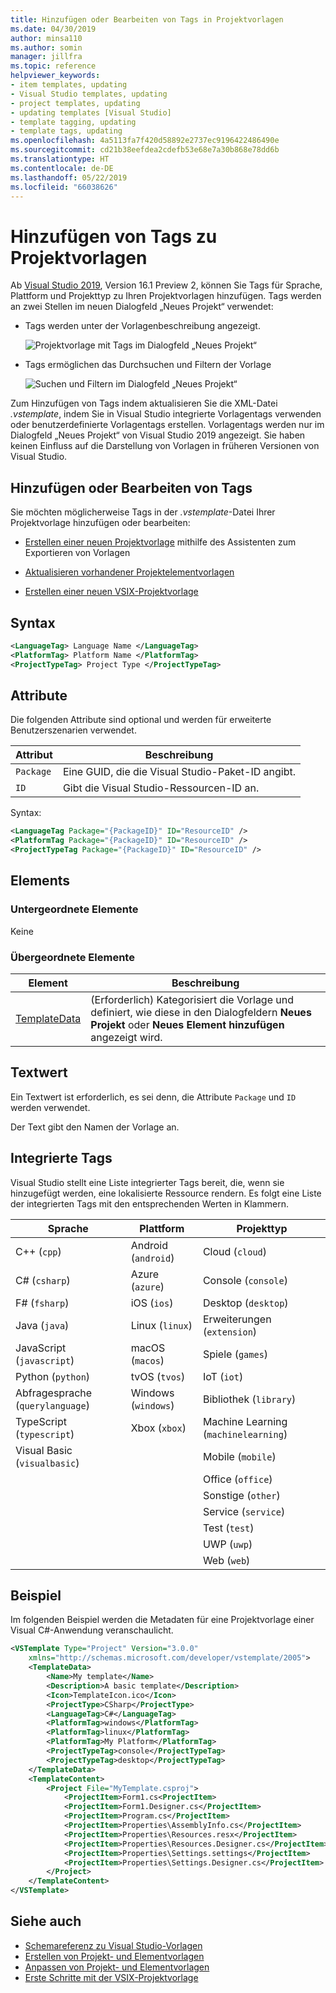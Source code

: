```yaml
---
title: Hinzufügen oder Bearbeiten von Tags in Projektvorlagen
ms.date: 04/30/2019
author: minsa110
ms.author: somin
manager: jillfra
ms.topic: reference
helpviewer_keywords:
- item templates, updating
- Visual Studio templates, updating
- project templates, updating
- updating templates [Visual Studio]
- template tagging, updating
- template tags, updating
ms.openlocfilehash: 4a5113fa7f420d58892e2737ec9196422486490e
ms.sourcegitcommit: cd21b38eefdea2cdefb53e68e7a30b868e78dd6b
ms.translationtype: HT
ms.contentlocale: de-DE
ms.lasthandoff: 05/22/2019
ms.locfileid: "66038626"
---
```

# <a name="add-tags-to-project-templates"></a>Hinzufügen von Tags zu Projektvorlagen

Ab [Visual Studio 2019](https://visualstudio.microsoft.com/downloads/), Version 16.1 Preview 2, können Sie Tags für Sprache, Plattform und Projekttyp zu Ihren Projektvorlagen hinzufügen. Tags werden an zwei Stellen im neuen Dialogfeld „Neues Projekt“ verwendet:

- Tags werden unter der Vorlagenbeschreibung angezeigt.

   ![Projektvorlage mit Tags im Dialogfeld „Neues Projekt“](media/npd-item-with-template-tags.png)

- Tags ermöglichen das Durchsuchen und Filtern der Vorlage

   ![Suchen und Filtern im Dialogfeld „Neues Projekt“](media/npd-search-and-filter.png)

Zum Hinzufügen von Tags indem aktualisieren Sie die XML-Datei *.vstemplate*, indem Sie in Visual Studio integrierte Vorlagentags verwenden oder benutzerdefinierte Vorlagentags erstellen. Vorlagentags werden nur im Dialogfeld „Neues Projekt“ von Visual Studio 2019 angezeigt. Sie haben keinen Einfluss auf die Darstellung von Vorlagen in früheren Versionen von Visual Studio.

## <a name="add-or-edit-tags"></a>Hinzufügen oder Bearbeiten von Tags

Sie möchten möglicherweise Tags in der *.vstemplate*-Datei Ihrer Projektvorlage hinzufügen oder bearbeiten:

* [Erstellen einer neuen Projektvorlage](/visualstudio/ide/how-to-create-project-templates) mithilfe des Assistenten zum Exportieren von Vorlagen

* [Aktualisieren vorhandener Projektelementvorlagen](/visualstudio/ide/how-to-update-existing-templates)

* [Erstellen einer neuen VSIX-Projektvorlage](/visualstudio/extensibility/getting-started-with-the-vsix-project-template)

## <a name="syntax"></a>Syntax

```xml
<LanguageTag> Language Name </LanguageTag>
<PlatformTag> Platform Name </PlatformTag>
<ProjectTypeTag> Project Type </ProjectTypeTag>
```

## <a name="attributes"></a>Attribute

Die folgenden Attribute sind optional und werden für erweiterte Benutzerszenarien verwendet.

|Attribut|Beschreibung|
|---------------|-----------------|
|`Package`|Eine GUID, die die Visual Studio-Paket-ID angibt.|
|`ID`|Gibt die Visual Studio-Ressourcen-ID an.|

Syntax:

```xml
<LanguageTag Package="{PackageID}" ID="ResourceID" />
<PlatformTag Package="{PackageID}" ID="ResourceID" />
<ProjectTypeTag Package="{PackageID}" ID="ResourceID" />
```

## <a name="elements"></a>Elements

### <a name="child-elements"></a>Untergeordnete Elemente

Keine

### <a name="parent-elements"></a>Übergeordnete Elemente

|Element|Beschreibung|
|-------------|-----------------|
|[TemplateData](../extensibility/templatedata-element-visual-studio-templates.md)|(Erforderlich) Kategorisiert die Vorlage und definiert, wie diese in den Dialogfeldern **Neues Projekt** oder **Neues Element hinzufügen** angezeigt wird.|

## <a name="text-value"></a>Textwert

Ein Textwert ist erforderlich, es sei denn, die Attribute `Package` und `ID` werden verwendet.

Der Text gibt den Namen der Vorlage an.

## <a name="built-in-tags"></a>Integrierte Tags

Visual Studio stellt eine Liste integrierter Tags bereit, die, wenn sie hinzugefügt werden, eine lokalisierte Ressource rendern. Es folgt eine Liste der integrierten Tags mit den entsprechenden Werten in Klammern.

| Sprache | Plattform | Projekttyp |
| -- | -- | -- |
| C++ (`cpp`) | Android (`android`) | Cloud (`cloud`) |
| C# (`csharp`) | Azure (`azure`) | Console (`console`) |
| F# (`fsharp`) | iOS (`ios`) | Desktop (`desktop`) |
| Java (`java`) | Linux (`linux`) | Erweiterungen (`extension`) |
| JavaScript (`javascript`) | macOS (`macos`) | Spiele (`games`) |
| Python (`python`) | tvOS (`tvos`) | IoT (`iot`) |
| Abfragesprache (`querylanguage`) | Windows (`windows`) | Bibliothek (`library`) |
| TypeScript (`typescript`) | Xbox (`xbox`) | Machine Learning (`machinelearning`) |
| Visual Basic (`visualbasic`) | | Mobile (`mobile`) |
| | | Office (`office`) |
| | | Sonstige (`other`) |
| | | Service (`service`) |
| | | Test (`test`) |
| | | UWP (`uwp`) |
| | | Web (`web`) |

## <a name="example"></a>Beispiel

Im folgenden Beispiel werden die Metadaten für eine Projektvorlage einer Visual C#-Anwendung veranschaulicht.

```xml
<VSTemplate Type="Project" Version="3.0.0"
    xmlns="http://schemas.microsoft.com/developer/vstemplate/2005">
    <TemplateData>
        <Name>My template</Name>
        <Description>A basic template</Description>
        <Icon>TemplateIcon.ico</Icon>
        <ProjectType>CSharp</ProjectType>
        <LanguageTag>C#</LanguageTag>
        <PlatformTag>windows</PlatformTag>
        <PlatformTag>linux</PlatformTag>
        <PlatformTag>My Platform</PlatformTag>
        <ProjectTypeTag>console</ProjectTypeTag>
        <ProjectTypeTag>desktop</ProjectTypeTag>
    </TemplateData>
    <TemplateContent>
        <Project File="MyTemplate.csproj">
            <ProjectItem>Form1.cs<ProjectItem>
            <ProjectItem>Form1.Designer.cs</ProjectItem>
            <ProjectItem>Program.cs</ProjectItem>
            <ProjectItem>Properties\AssemblyInfo.cs</ProjectItem>
            <ProjectItem>Properties\Resources.resx</ProjectItem>
            <ProjectItem>Properties\Resources.Designer.cs</ProjectItem>
            <ProjectItem>Properties\Settings.settings</ProjectItem>
            <ProjectItem>Properties\Settings.Designer.cs</ProjectItem>
        </Project>
    </TemplateContent>
</VSTemplate>
```

## <a name="see-also"></a>Siehe auch

- [Schemareferenz zu Visual Studio-Vorlagen](/visualstudio/extensibility/visual-studio-template-schema-reference)
- [Erstellen von Projekt- und Elementvorlagen](/visualstudio/ide/creating-project-and-item-templates)
- [Anpassen von Projekt- und Elementvorlagen](/visualstudio/ide/customizing-project-and-item-templates)
- [Erste Schritte mit der VSIX-Projektvorlage](/visualstudio/extensibility/getting-started-with-the-vsix-project-template)